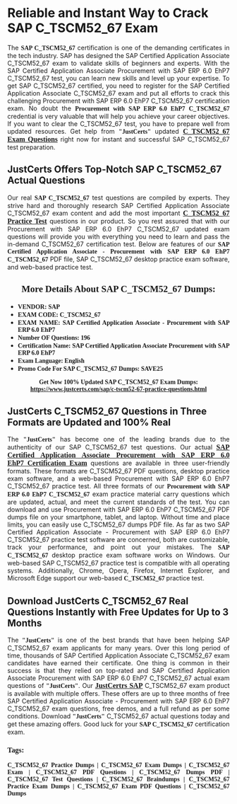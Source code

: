 <h1><strong>Reliable and Instant Way to Crack SAP C_TSCM52_67 Exam</strong></h1>

<p style="text-align: justify;">The <span style="font-family:Georgia,serif;"><strong>SAP C_TSCM52_67</strong></span> certification is one of the demanding certificates in the tech industry. SAP has designed the SAP Certified Application Associate C_TSCM52_67 exam to validate skills of beginners and experts. With the SAP Certified Application Associate Procurement with SAP ERP 6.0 EhP7 C_TSCM52_67 test, you can learn new skills and level up your expertise. To get SAP C_TSCM52_67 certified, you need to register for the SAP Certified Application Associate C_TSCM52_67 exam and put all efforts to crack this challenging Procurement with SAP ERP 6.0 EhP7 C_TSCM52_67 certification exam. No doubt the <span style="font-family:Georgia,serif;"><strong>Procurement with SAP ERP 6.0 EhP7 C_TSCM52_67</strong></span> credential is very valuable that will help you achieve your career objectives. If you want to clear the C_TSCM52_67 test, you have to prepare well from updated resources. Get help from <span style="font-size:14px;"><span style="font-family:Georgia,serif;"><strong>"JustCerts"</strong></span></span> updated <a href="https://www.justcerts.com/sap/c-tscm52-67-practice-questions.html"><span style="font-size:16px;"><span style="font-family:Georgia,serif;"><strong>C_TSCM52_67 Exam Questions</strong></span></span></a> right now for instant and successful SAP C_TSCM52_67 test preparation.</p>

<h2><strong>JustCerts Offers Top-Notch SAP C_TSCM52_67 Actual Questions </strong></h2>

<p style="text-align: justify;">Our real <span style="font-family:Georgia,serif;"><strong>SAP C_TSCM52_67</strong></span> test questions are compiled by experts. They strive hard and thoroughly research SAP Certified Application Associate C_TSCM52_67 exam content and add the most important <a href="https://www.justcerts.com/sap/c-tscm52-67-practice-questions.html"><span style="font-size:16px;"><span style="font-family:Georgia,serif;"><strong>C_TSCM52_67 Practice Test</strong></span></span></a> questions in our product. So you rest assured that with our Procurement with SAP ERP 6.0 EhP7 C_TSCM52_67 updated exam questions will provide you with everything you need to learn and pass the in-demand C_TSCM52_67 certification test. Below are features of our <span style="font-family:Georgia,serif;"><strong>SAP Certified Application Associate - Procurement with SAP ERP 6.0 EhP7 C_TSCM52_67</strong></span> PDF file, SAP C_TSCM52_67 desktop practice exam software, and web-based practice test.</p>

<h2 style="text-align: center;"><strong><span style="font-family:Georgia,serif;">More Details About SAP C_TSCM52_67 Dumps:</span></strong></h2>

<ul>
	<li style="text-align: justify;"><span style="font-size:14px;"><span style="font-family:Georgia,serif;"><strong>VENDOR: SAP</strong></span></span></li>
	<li style="text-align: justify;"><span style="font-size:14px;"><span style="font-family:Georgia,serif;"><strong>EXAM CODE: C_TSCM52_67</strong></span></span></li>
	<li style="text-align: justify;"><span style="font-size:14px;"><span style="font-family:Georgia,serif;"><strong>EXAM NAME: SAP Certified Application Associate - Procurement with SAP ERP 6.0 EhP7</strong></span></span></li>
	<li style="text-align: justify;"><span style="font-size:14px;"><span style="font-family:Georgia,serif;"><strong>Number OF Questions: 196</strong></span></span></li>
	<li style="text-align: justify;"><span style="font-size:14px;"><span style="font-family:Georgia,serif;"><strong>Certification Name: SAP Certified Application Associate Procurement with SAP ERP 6.0 EhP7</strong></span></span></li>
	<li style="text-align: justify;"><span style="font-size:14px;"><span style="font-family:Georgia,serif;"><strong>Exam Language: English</strong></span></span></li>
	<li style="text-align: justify;"><span style="font-size:14px;"><span style="font-family:Georgia,serif;"><strong>Promo Code For SAP C_TSCM52_67 Dumps: SAVE25</strong></span></span></li>
</ul>

<p style="text-align: center;"><strong><span style="font-family:Georgia,serif;"><span style="font-size:14px;">Get Now 100% Updated SAP C_TSCM52_67 Exam Dumps:</span> <a href="https://www.justcerts.com/sap/c-tscm52-67-practice-questions.html">https://www.justcerts.com/sap/c-tscm52-67-practice-questions.html</a></span></strong></p>

<h2><strong>JustCerts C_TSCM52_67 Questions in Three Formats are Updated and 100% Real</strong></h2>

<p style="text-align: justify;">The <span style="font-size:14px;"><span style="font-family:Georgia,serif;"><strong>"JustCerts"</strong></span></span> has become one of the leading brands due to the authenticity of our SAP C_TSCM52_67 test questions. Our actual <a href="https://www.justcerts.com/sap/sap-certified-application-associate-certification-exams.html"><span style="font-size:16px;"><span style="font-family:Georgia,serif;"><strong>SAP Certified Application Associate Procurement with SAP ERP 6.0 EhP7 Certification Exam</strong></span></span></a> questions are available in three user-friendly formats. These formats are C_TSCM52_67 PDF questions, desktop practice exam software, and a web-based Procurement with SAP ERP 6.0 EhP7 C_TSCM52_67 practice test. All three formats of our <strong><span style="font-family:Georgia,serif;">Procurement with SAP ERP 6.0 EhP7 C_TSCM52_67</span></strong> exam practice material carry questions which are updated, actual, and meet the current standards of the test. You can download and use Procurement with SAP ERP 6.0 EhP7 C_TSCM52_67 PDF dumps file on your smartphone, tablet, and laptop. Without time and place limits, you can easily use C_TSCM52_67 dumps PDF file. As far as two SAP Certified Application Associate - Procurement with SAP ERP 6.0 EhP7 C_TSCM52_67 practice test software are concerned, both are customizable, track your performance, and point out your mistakes. The <span style="font-family:Georgia,serif;"><strong>SAP C_TSCM52_67</strong></span> desktop practice exam software works on Windows. Our web-based SAP C_TSCM52_67 practice test is compatible with all operating systems. Additionally, Chrome, Opera, Firefox, Internet Explorer, and Microsoft Edge support our web-based <span style="font-family:Georgia,serif;"><strong>C_TSCM52_67 </strong></span> practice test.</p>

<h2><strong>Download JustCerts C_TSCM52_67 Real Questions Instantly with Free Updates for Up to 3 Months</strong></h2>

<p style="text-align: justify;">The <span style="font-family:Georgia,serif;"><span style="font-size:14px;"><strong>"JustCerts"</strong></span></span> is one of the best brands that have been helping SAP C_TSCM52_67 exam applicants for many years. Over this long period of time, thousands of SAP Certified Application Associate C_TSCM52_67 exam candidates have earned their certificate. One thing is common in their success is that they relied on top-rated and SAP Certified Application Associate Procurement with SAP ERP 6.0 EhP7 C_TSCM52_67 actual exam questions of <span style="font-family:Georgia,serif;"><span style="font-size:14px;"><strong>"JustCerts"</strong></span></span>. Our <a href="https://www.justcerts.com/sap-certification-exams.html"><span style="font-size:16px;"><span style="font-family:Georgia,serif;"><strong>JustCertrs SAP</strong></span></span></a> C_TSCM52_67 exam product is available with multiple offers. These offers are up to three months of free SAP Certified Application Associate - Procurement with SAP ERP 6.0 EhP7 C_TSCM52_67 exam questions, free demos, and a full refund as per some conditions. Download <span style="font-family:Georgia,serif;"><span style="font-size:14px;"><strong>"JustCerts"</strong></span></span> C_TSCM52_67 actual questions today and get these amazing offers. Good luck for your <span style="font-family:Georgia,serif;"><strong>SAP C_TSCM52_67</strong></span> certification exam.</p>

<h3 style="text-align: justify;"><span style="font-family:Georgia,serif;"><strong>Tags:</strong></span></h3>

<p style="text-align: justify;"><span style="font-family:Georgia,serif;"><strong>C_TSCM52_67 Practice Dumps | C_TSCM52_67 Exam Dumps | C_TSCM52_67 Exam | C_TSCM52_67 PDF Questions | C_TSCM52_67 Dumps PDF | C_TSCM52_67 Test Questions | C_TSCM52_67 Braindumps | C_TSCM52_67 Practice Exam Dumps | C_TSCM52_67 Exam PDF Questions | C_TSCM52_67 Dumps</strong></span></p>
